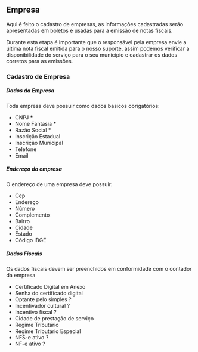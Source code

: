 ## Empresa

Aqui é feito o cadastro de empresas, as informações cadastradas serão apresentadas em boletos e usadas para a emissão de notas fiscais.

Durante esta etapa é importante que o responsável pela empresa envie a última nota fiscal emitida para o nosso suporte, assim podemos verificar a disponibilidade do serviço para o seu município e cadastrar os dados corretos para as emissões.

### Cadastro de Empresa

##### Dados da Empresa
Toda empresa deve possuir como dados basicos obrigatórios:
  - CNPJ **\***
  - Nome Fantasia **\***
  - Razão Social **\***
  - Inscrição Estadual
  - Inscrição Municipal
  - Telefone
  - Email

##### Endereço da empresa
O endereço de uma empresa deve possuir:
  - Cep
  - Endereço
  - Número
  - Complemento
  - Bairro
  - Cidade
  - Estado
  - Código IBGE

##### Dados Fiscais
Os dados fiscais devem ser preenchidos em conformidade com o contador da empresa

- Certificado Digital em Anexo
- Senha do certificado digital
- Optante pelo simples ?
- Incentivador cultural ?
- Incentivo fiscal ?
- Cidade de prestação de serviço
- Regime Tributário
- Regime Tributário Especial
- NFS-e ativo ?
- NF-e ativo ?
